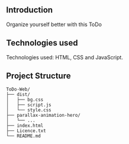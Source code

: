 <div align="center">
  <img src="./parallax-animation-hero/gf.gif" alt="">
</div>
ㅤ



## Introduction
Organize yourself better with this ToDo

## Technologies used
Technologies used: HTML, CSS and JavaScript.

## Project Structure
    ToDo-Web/
    ├── dist/
    │   ├── bg.css
    │   ├── script.js
    │   └── style.css
    ├── parallax-animation-hero/
    │   └── ...
    ├── index.html
    ├── Licence.txt
    └── README.md